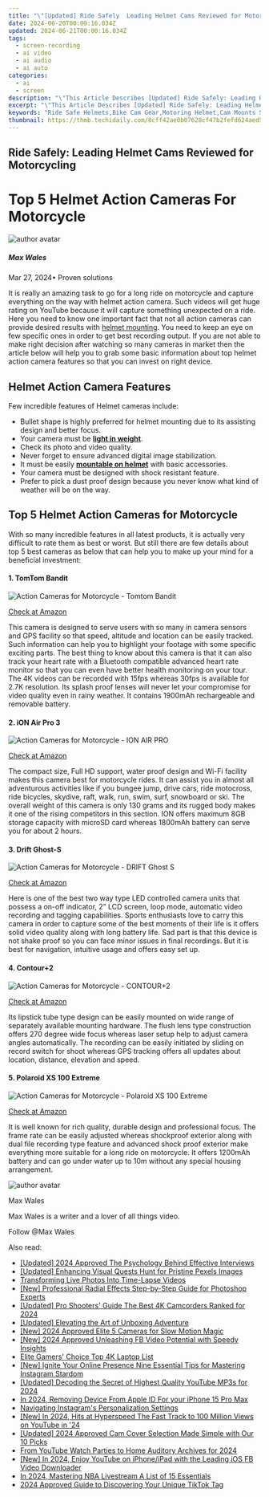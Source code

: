 ```yaml
---
title: "\"[Updated] Ride Safely  Leading Helmet Cams Reviewed for Motorcycling for 2024\""
date: 2024-06-20T00:00:16.034Z
updated: 2024-06-21T00:00:16.034Z
tags: 
  - screen-recording
  - ai video
  - ai audio
  - ai auto
categories: 
  - ai
  - screen
description: "\"This Article Describes [Updated] Ride Safely: Leading Helmet Cams Reviewed for Motorcycling for 2024\""
excerpt: "\"This Article Describes [Updated] Ride Safely: Leading Helmet Cams Reviewed for Motorcycling for 2024\""
keywords: "Ride Safe Helmets,Bike Cam Gear,Motoring Helmet,Cam Mounts Safety,Motorcycle Helmet Cams,Rider Protection Cam,Motorbike Safety Helmets"
thumbnail: https://thmb.techidaily.com/8cff42ae0b07628cf47b2fefd624aed56ec467c25aa15518d2e331ff9c28e273.jpg
---
```


## Ride Safely: Leading Helmet Cams Reviewed for Motorcycling

# Top 5 Helmet Action Cameras For Motorcycle

![author avatar](https://images.wondershare.com/filmora/article-images/max-wales-author.jpg)

##### Max Wales

 Mar 27, 2024• Proven solutions

 It is really an amazing task to go for a long ride on motorcycle and capture everything on the way with helmet action camera. Such videos will get huge rating on YouTube because it will capture something unexpected on a ride. Here you need to know one important fact that not all action cameras can provide desired results with [helmet mounting](https://tools.techidaily.com/wondershare/filmora/download/). You need to keep an eye on few specific ones in order to get best recording output. If you are not able to make right decision after watching so many cameras in market then the article below will help you to grab some basic information about top helmet action camera features so that you can invest on right device.

## Helmet Action Camera Features

 Few incredible features of Helmet cameras include:

* Bullet shape is highly preferred for helmet mounting due to its assisting design and better focus.
* Your camera must be [**light in weight**](https://tools.techidaily.com/wondershare/filmora/download/).
* Check its photo and video quality.
* Never forget to ensure advanced digital image stabilization.
* It must be easily [**mountable on helmet**](https://tools.techidaily.com/wondershare/filmora/download/) with basic accessories.
* Your camera must be designed with shock resistant feature.
* Prefer to pick a dust proof design because you never know what kind of weather will be on the way.

## Top 5 Helmet Action Cameras for Motorcycle

 With so many incredible features in all latest products, it is actually very difficult to rate them as best or worst. But still there are few details about top 5 best cameras as below that can help you to make up your mind for a beneficial investment:

#### 1\. TomTom Bandit

![Action Cameras for Motorcycle - Tomtom Bandit](https://images.wondershare.com/filmora/article-images/tomtom-bandit-action-camera.jpg)

[Check at Amazon](https://www.amazon.com/gp/product/B00WV69ZI4/ref=as%5Fli%5Ftl?ie=UTF8&tag=vs-flora-20&camp=1789&creative=9325&linkCode=as2&creativeASIN=B00WV69ZI4&linkId=758fb17283300bc2eeeff51d97e5cab5)

 This camera is designed to serve users with so many in camera sensors and GPS facility so that speed, altitude and location can be easily tracked. Such information can help you to highlight your footage with some specific exciting parts. The best thing to know about this camera is that it can also track your heart rate with a Bluetooth compatible advanced heart rate monitor so that you can even have better health monitoring on your tour. The 4K videos can be recorded with 15fps whereas 30fps is available for 2.7K resolution. Its splash proof lenses will never let your compromise for video quality even in rainy weather. It contains 1900mAh rechargeable and removable battery.

#### 2\. iON Air Pro 3

![Action Cameras for Motorcycle - ION AIR PRO](https://images.wondershare.com/filmora/article-images/ino-air-pro-3.jpg)

[Check at Amazon](https://www.amazon.com/gp/product/B00H8H7MU4/ref=as%5Fli%5Ftl?ie=UTF8&tag=vs-flora-20&camp=1789&creative=9325&linkCode=as2&creativeASIN=B00H8H7MU4&linkId=e6660d0d0724fe7eea7b8576b71b81b6)

 The compact size, Full HD support, water proof design and Wi-Fi facility makes this camera best for motorcycle rides. It can assist you in almost all adventurous activities like if you bungee jump, drive cars, ride motocross, ride bicycles, skydive, raft, walk, run, swim, surf, snowboard or ski. The overall weight of this camera is only 130 grams and its rugged body makes it one of the rising competitors in this section. ION offers maximum 8GB storage capacity with microSD card whereas 1800mAh battery can serve you for about 2 hours.

#### 3\. Drift Ghost-S

![Action Cameras for Motorcycle - DRIFT Ghost S](https://images.wondershare.com/filmora/article-images/Drift_Ghost-S_35832568_design.jpg)

[Check at Amazon](https://www.amazon.com/gp/product/B00A48RMKE/ref=as%5Fli%5Ftl?ie=UTF8&tag=vs-flora-20&camp=1789&creative=9325&linkCode=as2&creativeASIN=B00A48RMKE&linkId=947acd85ba3970834495f9c1a7af7d2c)

 Here is one of the best two way type LED controlled camera units that possess a on-off indicator, 2” LCD screen, loop mode, automatic video recording and tagging capabilities. Sports enthusiasts love to carry this camera in order to capture some of the best moments of their life is it offers solid video quality along with long battery life. Sad part is that this device is not shake proof so you can face minor issues in final recordings. But it is best for navigation, intuitive usage and offers easy set up.

#### 4\.  Contour+2

![Action Cameras for Motorcycle - CONTOUR+2](https://images.wondershare.com/filmora/article-images/contour-2-action-camera.jpg)

[Check at Amazon](https://www.amazon.com/gp/product/B00D740J5W/ref=as%5Fli%5Ftl?ie=UTF8&tag=vs-flora-20&camp=1789&creative=9325&linkCode=as2&creativeASIN=B00D740J5W&linkId=5bb083a41ab5a7a24f9925dea0ab1b77)

 Its lipstick tube type design can be easily mounted on wide range of separately available mounting hardware. The flush lens type construction offers 270 degree wide focus whereas laser setup help to adjust camera angles automatically. The recording can be easily initiated by sliding on record switch for shoot whereas GPS tracking offers all updates about location, distance, elevation and speed.

#### 5\. Polaroid XS 100 Extreme

![Action Cameras for Motorcycle - Polaroid XS 100 Extreme](https://images.wondershare.com/filmora/article-images/Polaroid-XS-100-Extreme.jpg)

[Check at Amazon](https://www.amazon.com/gp/product/B00F46UQ4K/ref=as%5Fli%5Ftl?ie=UTF8&tag=vs-flora-20&camp=1789&creative=9325&linkCode=as2&creativeASIN=B00F46UQ4K&linkId=6d1cf73dd040f47f4ac8a8a14ac9643f)

 It is well known for rich quality, durable design and professional focus. The frame rate can be easily adjusted whereas shockproof exterior along with dual file recording type feature and advanced shock proof exterior make everything more suitable for a long ride on motorcycle. It offers 1200mAh battery and can go under water up to 10m without any special housing arrangement.

![author avatar](https://images.wondershare.com/filmora/article-images/max-wales-author.jpg)

Max Wales

Max Wales is a writer and a lover of all things video.

Follow @Max Wales


<ins class="adsbygoogle"
     style="display:block"
     data-ad-format="autorelaxed"
     data-ad-client="ca-pub-7571918770474297"
     data-ad-slot="1223367746"></ins>



<ins class="adsbygoogle"
     style="display:block"
     data-ad-client="ca-pub-7571918770474297"
     data-ad-slot="8358498916"
     data-ad-format="auto"
     data-full-width-responsive="true"></ins>


<span class="atpl-alsoreadstyle">Also read:</span>
<div><ul>
<li><a href="https://article-helps.techidaily.com/updated-2024-approved-the-psychology-behind-effective-interviews/"><u>[Updated] 2024 Approved  The Psychology Behind Effective Interviews</u></a></li>
<li><a href="https://article-helps.techidaily.com/updated-enhancing-visual-quests-hunt-for-pristine-pexels-images/"><u>[Updated] Enhancing Visual Quests  Hunt for Pristine Pexels Images</u></a></li>
<li><a href="https://article-helps.techidaily.com/transforming-live-photos-into-time-lapse-videos/"><u>Transforming Live Photos Into Time-Lapse Videos</u></a></li>
<li><a href="https://article-helps.techidaily.com/new-professional-radial-effects-step-by-step-guide-for-photoshop-experts/"><u>[New] Professional Radial Effects  Step-by-Step Guide for Photoshop Experts</u></a></li>
<li><a href="https://article-helps.techidaily.com/updated-pro-shooters-guide-the-best-4k-camcorders-ranked-for-2024/"><u>[Updated] Pro Shooters' Guide  The Best 4K Camcorders Ranked for 2024</u></a></li>
<li><a href="https://article-helps.techidaily.com/updated-elevating-the-art-of-unboxing-adventure/"><u>[Updated] Elevating the Art of Unboxing Adventure</u></a></li>
<li><a href="https://article-helps.techidaily.com/new-2024-approved-elite-5-cameras-for-slow-motion-magic/"><u>[New] 2024 Approved  Elite 5 Cameras for Slow Motion Magic</u></a></li>
<li><a href="https://article-helps.techidaily.com/new-2024-approved-unleashing-fb-video-potential-with-speedy-insights/"><u>[New] 2024 Approved  Unleashing FB Video Potential with Speedy Insights</u></a></li>
<li><a href="https://article-helps.techidaily.com/elite-gamers-choice-top-4k-laptop-list/"><u>Elite Gamers' Choice  Top 4K Laptop List</u></a></li>
<li><a href="https://some-techniques.techidaily.com/new-ignite-your-online-presence-nine-essential-tips-for-mastering-instagram-stardom/"><u>[New] Ignite Your Online Presence  Nine Essential Tips for Mastering Instagram Stardom</u></a></li>
<li><a href="https://facebook-video-footage.techidaily.com/updated-decoding-the-secret-of-highest-quality-youtube-mp3s-for-2024/"><u>[Updated] Decoding the Secret of Highest Quality YouTube MP3s for 2024</u></a></li>
<li><a href="https://apple-account.techidaily.com/in-2024-removing-device-from-apple-id-for-your-iphone-15-pro-max-by-drfone-ios/"><u>In 2024, Removing Device From Apple ID For your iPhone 15 Pro Max</u></a></li>
<li><a href="https://instagram-videos.techidaily.com/navigating-instagrams-personalization-settings/"><u>Navigating Instagram's Personalization Settings</u></a></li>
<li><a href="https://eaxpv-info.techidaily.com/new-in-2024-hits-at-hyperspeed-the-fast-track-to-100-million-views-on-youtube-in-24/"><u>[New] In 2024, Hits at Hyperspeed  The Fast Track to 100 Million Views on YouTube in '24</u></a></li>
<li><a href="https://desktop-recording.techidaily.com/updated-2024-approved-cam-cover-selection-made-simple-with-our-10-picks/"><u>[Updated] 2024 Approved  Cam Cover Selection Made Simple with Our 10 Picks</u></a></li>
<li><a href="https://youtube-help.techidaily.com/from-youtube-watch-parties-to-home-auditory-archives-for-2024/"><u>From YouTube Watch Parties to Home Auditory Archives for 2024</u></a></li>
<li><a href="https://facebook-videos.techidaily.com/new-in-2024-enjoy-youtube-on-iphoneipad-with-the-leading-ios-fb-video-downloader/"><u>[New] In 2024, Enjoy YouTube on iPhone/iPad with the Leading iOS FB Video Downloader</u></a></li>
<li><a href="https://extra-skills.techidaily.com/in-2024-mastering-nba-livestream-a-list-of-15-essentials/"><u>In 2024, Mastering NBA Livestream  A List of 15 Essentials</u></a></li>
<li><a href="https://tiktok-videos.techidaily.com/2024-approved-guide-to-discovering-your-unique-tiktok-tag/"><u>2024 Approved  Guide to Discovering Your Unique TikTok Tag</u></a></li>
</ul></div>
